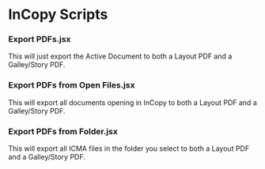 # InCopy Scripts

### Export PDFs.jsx

This will just export the Active Document to both a Layout PDF and a Galley/Story PDF.

### Export PDFs from Open Files.jsx

This will export all documents opening in InCopy to both a Layout PDF and a Galley/Story PDF.

### Export PDFs from Folder.jsx

This will export all ICMA files in the folder you select to both a Layout PDF and a Galley/Story PDF.
